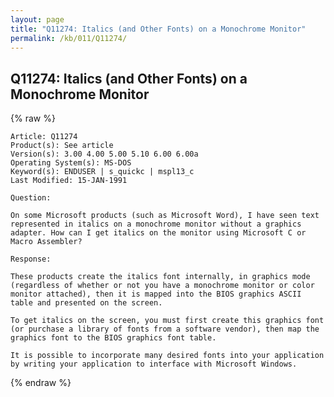```yaml
---
layout: page
title: "Q11274: Italics (and Other Fonts) on a Monochrome Monitor"
permalink: /kb/011/Q11274/
---
```


## Q11274: Italics (and Other Fonts) on a Monochrome Monitor

{% raw %}

	Article: Q11274
	Product(s): See article
	Version(s): 3.00 4.00 5.00 5.10 6.00 6.00a
	Operating System(s): MS-DOS
	Keyword(s): ENDUSER | s_quickc | mspl13_c
	Last Modified: 15-JAN-1991
	
	Question:
	
	On some Microsoft products (such as Microsoft Word), I have seen text
	represented in italics on a monochrome monitor without a graphics
	adapter. How can I get italics on the monitor using Microsoft C or
	Macro Assembler?
	
	Response:
	
	These products create the italics font internally, in graphics mode
	(regardless of whether or not you have a monochrome monitor or color
	monitor attached), then it is mapped into the BIOS graphics ASCII
	table and presented on the screen.
	
	To get italics on the screen, you must first create this graphics font
	(or purchase a library of fonts from a software vendor), then map the
	graphics font to the BIOS graphics font table.
	
	It is possible to incorporate many desired fonts into your application
	by writing your application to interface with Microsoft Windows.

{% endraw %}
